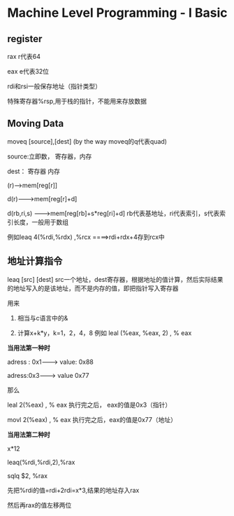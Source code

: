 # Machine Level Programming - I Basic

## register

rax    r代表64

eax   e代表32位  

rdi和rsi一般保存地址（指针类型）

特殊寄存器%rsp,用于栈的指针，不能用来存放数据

## Moving Data

moveq [source],[dest]    (by the way  moveq的q代表quad)

source:立即数， 寄存器，内存

dest： 寄存器 内存

(r)-->mem[reg[r]]

d(r)--->mem[reg[r]+d]  

d(rb,ri,s) --->mem[reg[rb]+s*reg[ri]+d] rb代表基地址，ri代表索引，s代表索引长度，一般用于数组

例如leaq 4(%rdi,%rdx) ,%rcx ====>rdi+rdx+4存到rcx中

## 地址计算指令

leaq [src] [dest]   src一个地址，dest寄存器，根据地址的值计算，然后实际结果的地址写入的是该地址，而不是内存的值，即把指针写入寄存器



用来 

1. 相当与c语言中的&  

2. 计算x+k*y，k=1，2，4，8    例如  leal (%eax, %eax, 2) , % eax

**当用法第一种时**

adress : 0x1---> value: 0x88

adress:0x3---> value 0x77

那么 

 leal 2(%eax) , % eax 执行完之后， eax的值是0x3（指针）

movl 2(%eax) , % eax 执行完之后，eax的值是0x77（地址）

**当用法第二种时**

x*12   

 leaq(%rdi,%rdi,2),%rax

sqlq $2, %rax

先把%rdi的值=rdi+2rdi=x*3,结果的地址存入rax

然后再rax的值左移两位